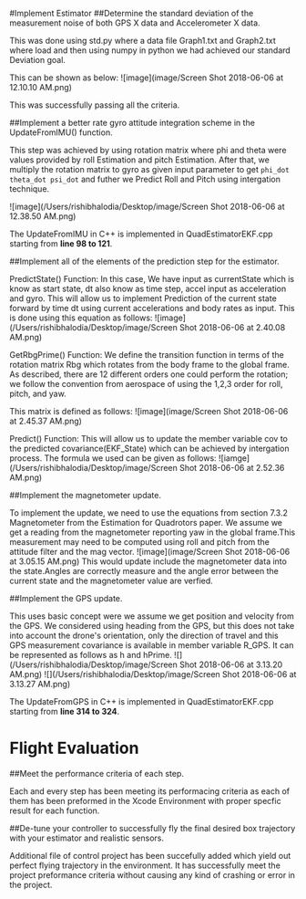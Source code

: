 
#Implement Estimator
##Determine the standard deviation of the measurement noise of both GPS X data and Accelerometer X data.

This was done using std.py where a data file Graph1.txt and Graph2.txt where load and then using numpy in python we had achieved our standard Deviation goal. 

This can be shown as below:
![image](image/Screen Shot 2018-06-06 at 12.10.10 AM.png)

This was successfully passing all the criteria.

##Implement a better rate gyro attitude integration scheme in the UpdateFromIMU() function.

This step was achieved by using rotation matrix where phi and theta were values provided by roll Estimation and pitch Estimation. After that, we multiply the rotation matrix to gyro as given input parameter to get `phi_dot theta_dot psi_dot` and futher we Predict Roll and Pitch using intergation technique. 

![image](/Users/rishibhalodia/Desktop/image/Screen Shot 2018-06-06 at 12.38.50 AM.png)

The UpdateFromIMU in C++ is implemented in QuadEstimatorEKF.cpp starting from **line 98 to 121**.


##Implement all of the elements of the prediction step for the estimator.

PredictState() Function: In this case, We have input as currentState which is know as start state, dt also know as time step, accel input as acceleration and gyro. This will allow us to implement Prediction of the current state forward by time dt using current accelerations and body rates as input. This is done using this equation as follows:
![image](/Users/rishibhalodia/Desktop/image/Screen Shot 2018-06-06 at 2.40.08 AM.png)

GetRbgPrime() Function: We define the transition function in terms of the rotation matrix
Rbg which rotates from the body frame to the global frame. As described, there are 12 different
orders one could perform the rotation; we follow the convention from aerospace of using the 1,2,3 order for roll, pitch, and yaw.

This matrix is defined as follows:
![image](image/Screen Shot 2018-06-06 at 2.45.37 AM.png)

Predict() Function: This will allow us to update the member variable cov to the predicted covariance(EKF_State) which can be achieved by intergation process. The formula we used can be given as follows:
![iamge](/Users/rishibhalodia/Desktop/image/Screen Shot 2018-06-06 at 2.52.36 AM.png)

##Implement the magnetometer update.

To implement the update, we need to use the equations from section 7.3.2 Magnetometer from the Estimation for Quadrotors paper. We assume we get a reading from the magnetometer reporting yaw in the global frame.This measurement may need to be computed using roll and pitch from the attitude filter and the mag vector.
![image](image/Screen Shot 2018-06-06 at 3.05.15 AM.png)
This would update include the magnetometer data into the state.Angles are correctly measure and the angle error between the current state and the magnetometer value are verfied.

##Implement the GPS update.

This uses basic concept were we assume we get position and velocity from the GPS. We considered
using heading from the GPS, but this does not take into account the drone's orientation, only the direction of travel and this GPS measurement covariance is available in member variable R_GPS. It can be represented as follows as h and hPrime.
![](/Users/rishibhalodia/Desktop/image/Screen Shot 2018-06-06 at 3.13.20 AM.png)
![](/Users/rishibhalodia/Desktop/image/Screen Shot 2018-06-06 at 3.13.27 AM.png)

The UpdateFromGPS in C++ is implemented in QuadEstimatorEKF.cpp starting from **line 314 to 324**.

# Flight Evaluation

##Meet the performance criteria of each step.

Each and every step has been meeting its performacing criteria as each of them has been preformed in the Xcode Environment with proper specfic result for each function.

##De-tune your controller to successfully fly the final desired box trajectory with your estimator and realistic sensors.

Additional file of control project has been succefully added which yield out perfect flying trajectory in the environment. It has successfully meet the project preformance criteria without causing any kind of crashing or error in the project.